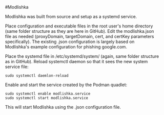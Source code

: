 #Modlishka

Modlishka was built from source and setup as a systemd service. 

Place configuration and executable files in the root user's home directory (same folder structure as they are here in GitHub). Edit the modlishka.json file as needed (proxyDomain, targetDomain, cert, and certKey parameters specifically). The existing .json configuration is largely based on Modlishka's example configuration for phishing google.com. 

Place the systemd file in /etc/systemd/system/ (again, same folder structure as in GitHub). Reload systemctl daemon so that it sees the new system service file:
```
sudo systemctl daemlon-reload
```

Enable and start the service created by the Podman quadlet:
```
sudo systemctl enable modlishka.service
sudo systemctl start modlishka.service
```

This will start Modlishka using the .json configuration file. 